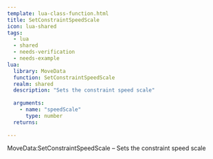 ```yaml
---
template: lua-class-function.html
title: SetConstraintSpeedScale
icon: lua-shared
tags:
  - lua
  - shared
  - needs-verification
  - needs-example
lua:
  library: MoveData
  function: SetConstraintSpeedScale
  realm: shared
  description: "Sets the constraint speed scale"
  
  arguments:
    - name: "speedScale"
      type: number
  returns:
    
---
```


<div class="lua__search__keywords">
MoveData:SetConstraintSpeedScale &#x2013; Sets the constraint speed scale
</div>
